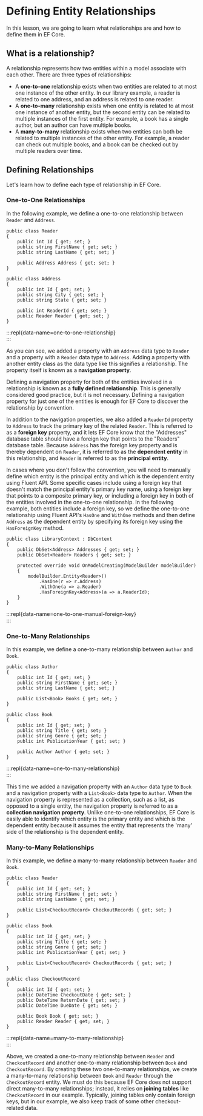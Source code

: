 # Defining Entity Relationships 
 
In this lesson, we are going to learn what relationships are and how to define them in EF Core. 
 
## What is a relationship? 
 
A relationship represents how two entities within a model associate with each other. There are three types of relationships: 
 
  * A **one-to-one** relationship exists when two entities are related to at most one instance of the other entity. In our library example, a reader is related to one address, and an address is related to one reader.  
  * A **one-to-many** relationship exists when one entity is related to at most one instance of another entity, but the second entity can be related to multiple instances of the first entity. For example, a book has a single author, but an author can have multiple books.  
  * A **many-to-many** relationship exists when two entities can both be related to multiple instances of the other entity. For example, a reader can check out multiple books, and a book can be checked out by multiple readers over time. 
 
## Defining Relationships 
 
Let's learn how to define each type of relationship in EF Core. 
 
### One-to-One Relationships 
 
 In the following example, we define a one-to-one relationship between `Reader` and `Address`. 
 
```{.snippet} 
public class Reader 
{ 
    public int Id { get; set; } 
    public string FirstName { get; set; } 
    public string LastName { get; set; } 
 
    public Address Address { get; set; } 
} 
 
public class Address  
{ 
    public int Id { get; set; } 
    public string City { get; set; } 
    public string State { get; set; } 
 
    public int ReaderId { get; set; } 
    public Reader Reader { get; set; } 
}  
``` 
:::repl{data-name=one-to-one-relationship}   
:::  
 
As you can see, we added a property with an `Address` data type to `Reader` and a property with a `Reader` data type to `Address`. Adding a property with another entity class as the data type like this signifies a relationship. The property itself is known as a **navigation property**.  
 
Defining a navigation property for both of the entities involved in a relationship is known as a **fully defined relationship**. This is generally considered good practice, but it is not necessary. Defining a navigation property for just one of the entities is enough for EF Core to discover the relationship by convention. 
 
In addition to the navigation properties, we also added a `ReaderId` property to `Address` to track the primary key of the related `Reader`. This is referred to as a **foreign key** property, and it lets EF Core know that the "Addresses" database table should have a foreign key that points to the "Readers" database table. Because `Address` has the foreign key property and is thereby dependent on `Reader`, it is referred to as the **dependent entity** in this relationship, and `Reader` is referred to as the **principal entity**. 
 
In cases where you don't follow the convention, you will need to manually define which entity is the principal entity and which is the dependent entity using Fluent API. Some specific cases include using a foreign key that doesn't match the principal entity's primary key name, using a foreign key that points to a composite primary key, or including a foreign key in both of the entities involved in the one-to-one relationship. In the following example, both entities include a foreign key, so we define the one-to-one relationship using Fluent API's `HasOne` and `WithOne` methods and then define `Address` as the dependent entity by specifying its foreign key using the `HasForeignKey` method. 
 
```{.snippet}    
public class LibraryContext : DbContext  
{  
    public DbSet<Address> Addresses { get; set; } 
    public DbSet<Reader> Readers { get; set; }  
  
    protected override void OnModelCreating(ModelBuilder modelBuilder)  
    {  
        modelBuilder.Entity<Reader>()  
            .HasOne(r => r.Address) 
            .WithOne(a => a.Reader)  
            .HasForeignKey<Address>(a => a.ReaderId); 
    }  
}  
```   
:::repl{data-name=one-to-one-manual-foreign-key}   
:::  
 
### One-to-Many Relationships 
 
 In this example, we define a one-to-many relationship between `Author` and `Book`. 
 
```{.snippet} 
public class Author  
{ 
    public int Id { get; set; } 
    public string FirstName { get; set; } 
    public string LastName { get; set; } 
 
    public List<Book> Books { get; set; } 
} 
 
public class Book  
{ 
    public int Id { get; set; } 
    public string Title { get; set; } 
    public string Genre { get; set; } 
    public int PublicationYear { get; set; } 
 
    public Author Author { get; set; } 
} 
``` 
:::repl{data-name=one-to-many-relationship}   
:::  
 
This time we added a navigation property with an `Author` data type to `Book` and a navigation property with a `List<Book>` data type to `Author`.  When the navigation property is represented as a collection, such as a list, as opposed to a single entity, the navigation property is referred to as a **collection navigation property**. Unlike one-to-one relationships, EF Core is easily able to identify which entity is the primary entity and which is the dependent entity because it assumes the entity that represents the 'many' side of the relationship is the dependent entity. 
 
### Many-to-Many Relationships 
 
In this example, we define a many-to-many relationship between `Reader` and `Book`. 
 
```{.snippet} 
public class Reader  
{ 
    public int Id { get; set; } 
    public string FirstName { get; set; } 
    public string LastName { get; set; } 
 
    public List<CheckoutRecord> CheckoutRecords { get; set; } 
} 
 
public class Book  
{ 
    public int Id { get; set; } 
    public string Title { get; set; } 
    public string Genre { get; set; } 
    public int PublicationYear { get; set; } 
 
    public List<CheckoutRecord> CheckoutRecords { get; set; } 
} 
 
public class CheckoutRecord  
{ 
    public int Id { get; set; } 
    public DateTime CheckoutDate { get; set; } 
    public DateTime ReturnDate { get; set; } 
    public DateTime DueDate { get; set; } 
 
    public Book Book { get; set; } 
    public Reader Reader { get; set; } 
} 
``` 
:::repl{data-name=many-to-many-relationship}   
:::  
 
Above, we created a one-to-many relationship between `Reader` and `CheckoutRecord` and another one-to-many relationship between `Book` and `CheckoutRecord`. By creating these two one-to-many relationships, we create a many-to-many relationship between `Book` and `Reader` through the `CheckoutRecord` entity. We must do this because EF Core does not support direct many-to-many relationships; instead, it relies on **joining tables** like `CheckoutRecord` in our example. Typically, joining tables only contain foreign keys, but in our example, we also keep track of some other checkout-related data. 
 
 